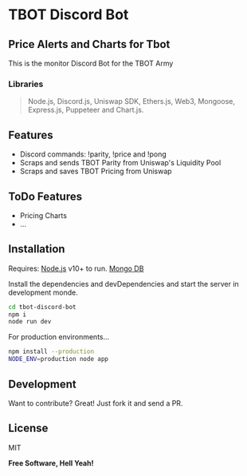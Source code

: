 # TBOT Discord Bot
## Price Alerts and Charts for Tbot

This is the monitor Discord Bot for the TBOT Army
### Libraries
> Node.js, Discord.js, Uniswap SDK, Ethers.js, Web3, Mongoose, Express.js, Puppeteer and Chart.js.

## Features

- Discord commands: !parity, !price and !pong
- Scraps and sends TBOT Parity from Uniswap's Liquidity Pool
- Scraps and saves TBOT Pricing from Uniswap

## ToDo Features

- Pricing Charts
- ...


## Installation

Requires:
[Node.js](https://nodejs.org/) v10+ to run.
[Mongo DB](https://www.mongodb.com/)

Install the dependencies and devDependencies and start the server in development monde.

```sh
cd tbot-discord-bot
npm i
node run dev
```

For production environments...

```sh
npm install --production
NODE_ENV=production node app
```

## Development

Want to contribute? Great! Just fork it and send a PR.

## License

MIT

**Free Software, Hell Yeah!**